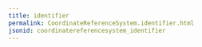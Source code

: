 ```yaml
---
title: identifier
permalink: CoordinateReferenceSystem.identifier.html
jsonid: coordinatereferencesystem_identifier
---
```

